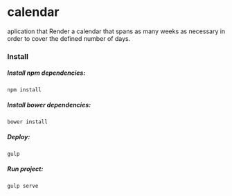 # calendar
aplication that Render a calendar that spans as many weeks as necessary in order to  cover the defined number of days.

### Install

##### Install npm dependencies:
```
npm install
```
##### Install bower dependencies:
```
bower install
```

##### Deploy:
```
gulp
```

##### Run project:
```
gulp serve
```
